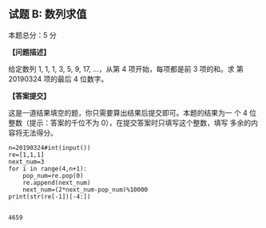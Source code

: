## 试题 B: 数列求值

本题总分：5 分

**【问题描述】**

给定数列 1, 1, 1, 3, 5, 9, 17, …，从第 4 项开始，每项都是前 3 项的和。求
第 20190324 项的最后 4 位数字。

**【答案提交】**

这是一道结果填空的题，你只需要算出结果后提交即可。本题的结果为一
个 4 位整数（提示：答案的千位不为 0），在提交答案时只填写这个整数，填写
多余的内容将无法得分。


```
n=20190324#int(input())
re=[1,1,1]
next_num=3
for i in range(4,n+1):
    pop_num=re.pop(0)
    re.append(next_num)
    next_num=(2*next_num-pop_num)%10000
print(str(re[-1])[-4:])
    
```

    4659